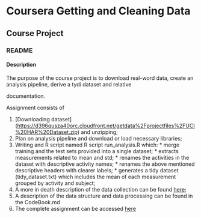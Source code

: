 # Coursera Getting and Cleaning Data
## Course Project
### README

#### Description
The purpose of the course project is to download real-word data, create an analysis pipeline, derive a tydi dataset and relative 

documentation.

Assignment consists of

1. [Downloading dataset] (https://d396qusza40orc.cloudfront.net/getdata%2Fprojectfiles%2FUCI%20HAR%20Dataset.zip) and unzipping;
2. Plan on analysis pipeline and download or load necessary libraries;
3. Writing and R script named R script run_analysis.R which:
        * merge training and the test sets provided into a single dataset;
        * extracts measurements related to mean and std;
        * renames the activities in the dataset with descriptive activity names;
        * renames the above mentioned descriptive headers with clearer labels;
        * generates a tidy dataset (tidy_dataset.txt) which includes the mean of each measurement grouped by activity and subject;
4.  A more in death description of the data collection can be found [here](http://archive.ics.uci.edu/ml/datasets/Human+Activity+Recognition+Using+Smartphones);
5. A description of the data structure and data processing can be found in the CodeBook.md
6. The complete assignment can be accessed [here](https://github.com/ManuelaS/getting_and_cleaning_data)
